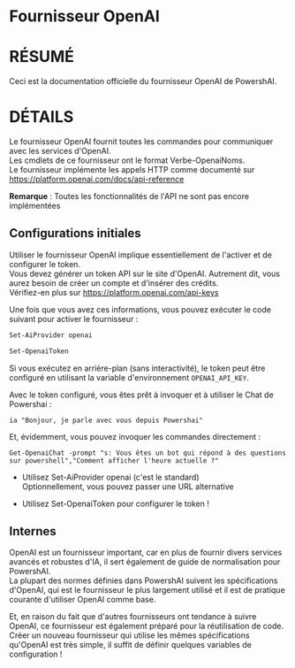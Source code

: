 ﻿# Fournisseur OpenAI  

# RÉSUMÉ <!--! @#Short -->  

Ceci est la documentation officielle du fournisseur OpenAI de PowershAI.

# DÉTAILS <!--! @#Long -->  

Le fournisseur OpenAI fournit toutes les commandes pour communiquer avec les services d'OpenAI.  
Les cmdlets de ce fournisseur ont le format Verbe-OpenaiNoms.  
Le fournisseur implémente les appels HTTP comme documenté sur https://platform.openai.com/docs/api-reference

**Remarque** : Toutes les fonctionnalités de l'API ne sont pas encore implémentées

## Configurations initiales  

Utiliser le fournisseur OpenAI implique essentiellement de l'activer et de configurer le token.  
Vous devez générer un token API sur le site d'OpenAI. Autrement dit, vous aurez besoin de créer un compte et d'insérer des crédits.  
Vérifiez-en plus sur https://platform.openai.com/api-keys 

Une fois que vous avez ces informations, vous pouvez exécuter le code suivant pour activer le fournisseur :

```powershell  
Set-AiProvider openai  

Set-OpenaiToken  
```

Si vous exécutez en arrière-plan (sans interactivité), le token peut être configuré en utilisant la variable d'environnement `OPENAI_API_KEY`.  

Avec le token configuré, vous êtes prêt à invoquer et à utiliser le Chat de Powershai :

```
ia "Bonjour, je parle avec vous depuis Powershai"
```

Et, évidemment, vous pouvez invoquer les commandes directement :

```
Get-OpenaiChat -prompt "s: Vous êtes un bot qui répond à des questions sur powershell","Comment afficher l'heure actuelle ?"
```

* Utilisez Set-AiProvider openai (c'est le standard)  
Optionnellement, vous pouvez passer une URL alternative

* Utilisez Set-OpenaiToken pour configurer le token !

## Internes  

OpenAI est un fournisseur important, car en plus de fournir divers services avancés et robustes d'IA, il sert également de guide de normalisation pour PowershAI.  
La plupart des normes définies dans PowershAI suivent les spécifications d'OpenAI, qui est le fournisseur le plus largement utilisé et il est de pratique courante d'utiliser OpenAI comme base.  

Et, en raison du fait que d'autres fournisseurs ont tendance à suivre OpenAI, ce fournisseur est également préparé pour la réutilisation de code.  
Créer un nouveau fournisseur qui utilise les mêmes spécifications qu'OpenAI est très simple, il suffit de définir quelques variables de configuration !
